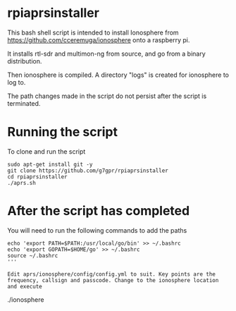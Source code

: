 # rpiaprsinstaller

This bash shell script is intended to install Ionosphere from https://github.com/cceremuga/ionosphere onto a raspberry pi.

It installs rtl-sdr and multimon-ng from source, and go from a binary distribution.

Then ionosphere is compiled. A directory "logs" is created for ionosphere to log to. 

The path changes made in the script do not persist after the script is terminated.

# Running the script

To clone and run the script

```
sudo apt-get install git -y
git clone https://github.com/g7gpr/rpiaprsinstaller 
cd rpiaprsinstaller
./aprs.sh
```

# After the script has completed

You will need to run the following commands to add the paths 

```
echo 'export PATH=$PATH:/usr/local/go/bin' >> ~/.bashrc
echo 'export GOPATH=$HOME/go' >> ~/.bashrc
source ~/.bashrc
'''

Edit aprs/ionosphere/config/config.yml to suit. Key points are the frequency, callsign and passcode. Change to the ionosphere location and execute

```
./ionosphere
```


